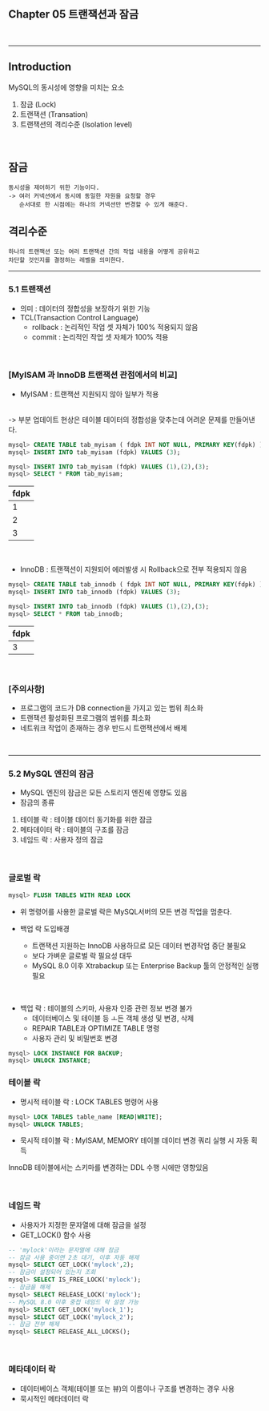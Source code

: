 ## Chapter 05 트랜잭션과 잠금
</br>

-------------------------------------------------------------------------
## Introduction </br>

MySQL의 동시성에 영향을 미치는 요소

1) 잠금 (Lock)
2) 트랜잭션 (Transation)
3) 트랜잭션의 격리수준 (Isolation level)
</br>


## 잠금
    동시성을 제어하기 위한 기능이다.
    -> 여러 커넥션에서 동시에 동일한 자원을 요청할 경우
       순서대로 한 시점에는 하나의 커넥션만 변경할 수 있게 해준다.

## 격리수준
    하나의 트랜잭션 또는 여러 트랜잭션 간의 작업 내용을 어떻게 공유하고
    차단할 것인지를 결정하는 레벨을 의미한다.

-------------------------------------------------------------------------

### 5.1 트랜잭션

- 의미 : 데이터의 정합성을 보장하기 위한 기능
- TCL(Transaction Control Language) 
    - rollback : 논리적인 작업 셋 자체가 100% 적용되지 않음
    - commit : 논리적인 작업 셋 자체가 100% 적용
</br>

### \[MyISAM 과 InnoDB 트랜잭션 관점에서의 비교]


- MyISAM : 트랜잭션 지원되지 않아 일부가 적용
</br>
 -> 부분 업데이트 현상은 테이블 데이터의 정합성을 맞추는데 어려운 문제를 만들어낸다. 

```sql
mysql> CREATE TABLE tab_myisam ( fdpk INT NOT NULL, PRIMARY KEY(fdpk) ) ENGINE=MyISAM;
mysql> INSERT INTO tab_myisam (fdpk) VALUES (3);

mysql> INSERT INTO tab_myisam (fdpk) VALUES (1),(2),(3);
mysql> SELECT * FROM tab_myisam;
```
| fdpk |
|---|
|   1|
|   2|
|   3|

</br>

- InnoDB : 트랜잭션이 지원되어 에러발생 시 Rollback으로 전부 적용되지 않음

```sql
mysql> CREATE TABLE tab_innodb ( fdpk INT NOT NULL, PRIMARY KEY(fdpk) ) ENGINE=INNODB;
mysql> INSERT INTO tab_innodb (fdpk) VALUES (3);

mysql> INSERT INTO tab_innodb (fdpk) VALUES (1),(2),(3);
mysql> SELECT * FROM tab_innodb;
```
| fdpk |
|---|
|   3|
</br>

### \[주의사항]

- 프로그램의 코드가 DB connection을 가지고 있는 범위 최소화
- 트랜잭션 활성화된 프로그램의 범위를 최소화
- 네트워크 작업이 존재하는 경우 반드시 트랜잭션에서 배제

</br>

---
### 5.2 MySQL 엔진의 잠금

- MySQL 엔진의 잠금은 모든 스토리지 엔진에 영향도 있음
- 잠금의 종류
 1) 테이블 락 : 테이블 데이터 동기화를 위한 잠금
 2) 메타데이터 락 : 테이블의 구조를 잠금
 3) 네임드 락 : 사용자 정의 잠금
</br>

### 글로벌 락
```sql
mysql> FLUSH TABLES WITH READ LOCK
```
- 위 명령어를 사용한 글로벌 락은 MySQL서버의 모든 변경 작업을 멈춘다.

- 백업 락 도입배경
   - 트랜잭션 지원하는 InnoDB 사용하므로 모든 데이터 변경작업 중단 불필요
   - 보다 가벼운 글로벌 락 필요성 대두
   - MySQL 8.0 이후 Xtrabackup 또는 Enterprise Backup 툴의 안정적인 실행 필요
  
</br>

- 백업 락 : 테이블의 스키마, 사용자 인증 관련 정보 변경 불가
    - 데이터베이스 및 테이블 등 ㅗ든 객체 생성 및 변경, 삭제
    - REPAIR TABLE과 OPTIMIZE TABLE 명령
    - 사용자 관리 및 비밀번호 변경

```sql
mysql> LOCK INSTANCE FOR BACKUP;
mysql> UNLOCK INSTANCE;
```

### 테이블 락

- 명시적 테이블 락 : LOCK TABLES 명령어 사용
```sql
mysql> LOCK TABLES table_name [READ|WRITE];
mysql> UNLOCK TABLES;
```
- 묵시적 테이블 락 : MyISAM, MEMORY 테이블 데이터 변경 쿼리 실행 시 자동 획득

InnoDB 테이블에서는 스키마를 변경하는 DDL 수행 시에만 영향있음

</br>

### 네임드 락

- 사용자가 지정한 문자열에 대해 잠금을 설정
- GET_LOCK() 함수 사용

```sql
-- 'mylock'이라는 문자열에 대해 잠금
-- 잠금 사용 중이면 2초 대기, 이후 자동 해제
mysql> SELECT GET_LOCK('mylock',2);
-- 잠금이 설정되어 있는지 조회
mysql> SELECT IS_FREE_LOCK('mylock');
-- 잠금을 해제
mysql> SELECT RELEASE_LOCK('mylock');
-- MySQL 8.0 이후 중첩 네임드 락 설정 가능
mysql> SELECT GET_LOCK('mylock_1');
mysql> SELECT GET_LOCK('mylock_2');
-- 잠금 전부 해제
mysql> SELECT RELEASE_ALL_LOCKS();
```

</br>

### 메타데이터 락

- 데이터베이스 객체(테이블 또는 뷰)의 이름이나 구조를 변경하는 경우 사용
- 묵시적인 메타데이터 락